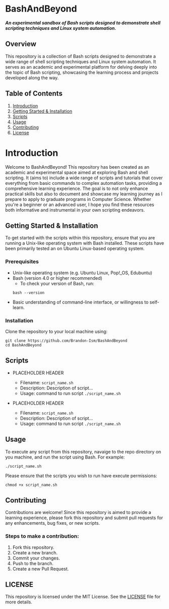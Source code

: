 # BashAndBeyond

***An experimental sandbox of Bash scripts designed to demonstrate shell scripting techniques and Linux system automation.***

## Overview
This repository is a collection of Bash scripts designed to demonstrate a wide range of shell scripting techniques and Linux system automation. It serves as an academic and experimental platform for delving deeply into the topic of Bash scripting, showcasing the learning process and projects developed along the way.


## Table of Contents
1. [Introduction](#introduction)
2. [Getting Started & Installation](#getting-started--installation)
3. [Scripts](#scripts_)
4. [Usage](#usage)
5. [Contributing](#contributing)
6. [License](/LICENSE)

# Introduction
Welcome to BashAndBeyond! This repository has been created as an academic and experimental space aimed at exploring Bash and shell scripting. It (aims to) include a wide range of scripts and tutorials that cover everything from basic commands to complex automation tasks, providing a comprehensive learning experience. The goal is to not only enhance practical skills but also to document and showcase my learning journey as I prepare to apply to graduate programs in Computer Science. Whether you're a beginner or an advanced user, I hope you find these resources both informative and instrumental in your own scripting endeavors.

## Getting Started & Installation
To get started with the scripts within this repository, ensure that you are running a Unix-like operating system with Bash installed. These scripts have been primarily tested an on Ubuntu Linux-based operating system. 

### Prerequisites
- Unix-like operating system (e.g. Ubuntu Linux, Pop!_OS, Edubuntu)
- Bash (version 4.0 or higher recommended)
    - To check your version of Bash, run:
    ```
    bash --version
    ```
- Basic understanding of command-line interface, or willingness to self-learn. 

### Installation
Clone the repository to your local machine using:
```
git clone https://github.com/Brandon-Ism/BashAndBeyond
cd BashAndBeyond
```

## Scripts
- PLACEHOLDER HEADER
    - Filename: `script_name.sh`
    - Description: Description of script...
    - Usage: command to run script `./script_name.sh`

- PLACEHOLDER HEADER
    - Filename: `script_name.sh`
    - Description: Description of script...
    - Usage: command to run script `./script_name.sh`

## Usage
To execute any script from this repository, navaige to the repo directory on you machine, and run the script using Bash. For example:
```
./script_name.sh
```

Please ensure that the scripts you wish to run have execute permissions:
```
chmod +x script_name.sh
```

## Contributing 
Contributions are welcome! 
Since this repository is aimed to provide a learning experience, please fork this repository and submit pull requests for any enhancements, bug fixes, or new scripts.

### Steps to make a contribution:
1. Fork this repository. 
2. Create a new branch.
3. Commit your changes. 
4. Push to the branch. 
5. Create a new Pull Request.

## LICENSE
This repository is licensed under the MIT License. See the [LICENSE](/LICENSE) file for more details.